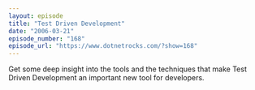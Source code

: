 ```yaml
---
layout: episode
title: "Test Driven Development"
date: "2006-03-21"
episode_number: "168"
episode_url: "https://www.dotnetrocks.com/?show=168"
---
```


Get some deep insight into the tools and the techniques that make Test Driven Development an important new tool for developers.
